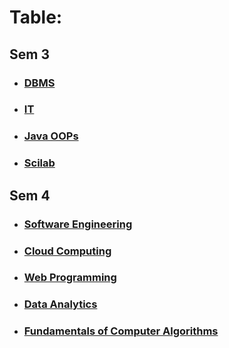 
# Table:

## Sem 3
- ### [DBMS](Sem_3/DBMS/Classes_Notes/m1_syllabus.md)
- ### [IT](IT_Index.md)
- ### [Java OOPs](Java_Index.md)
- ### [Scilab](Scilab_Index.md)

## Sem 4
- ### [Software Engineering](Sem_4/Software_Engineering/Classes_Notes/Module_1/m1_syllabus.md)
- ### [Cloud Computing](Sem_4/Cloud_Computing/Classes_Notes/Module_1/m1_syllabus.md)
- ### [Web Programming](Sem_4/Web_Programming/Classes_Notes/Module_1/m1_syllabus.md)
- ### [Data Analytics](Sem_4/Data_Analytics/Classes_Notes/Module_1/m1_syllabus.md)
- ### [Fundamentals of Computer Algorithms](Sem_4/Fundamentals_of_Computer_Algorithms/Classes_Notes/Module_1/m1_syllabus.md)